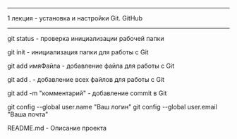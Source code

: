 ---------------------------------------------------------------

1 лекция - установка и настройки Git. GitHub

---------------------------------------------------------------



git status - проверка инициализации рабочей папки

git init - инициализация папки для работы с Git

git add имяФайла - добавление файла для работы с Git

git add . - добавление всех файлов для работы с Git

git add -m "комментарий" - добавление commit в Git



git config --global user.name "Ваш логин"
git config --global user.email "Ваша почта"




README.md - Описание проекта

